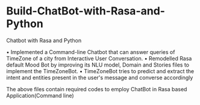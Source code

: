 # Build-ChatBot-with-Rasa-and-Python
Chatbot with Rasa and Python

• Implemented a Command-line Chatbot that can answer queries of TimeZone of a city from Interactive User Conversation.
• Remodelled Rasa default Mood Bot by improving its NLU model, Domain and Stories files to implement the TimeZoneBot.
• TimeZoneBot tries to predict and extract the intent and entities present in the user's message and converse accordingly

The above files contain required codes to employ ChatBot in Rasa based Application(Command line)
